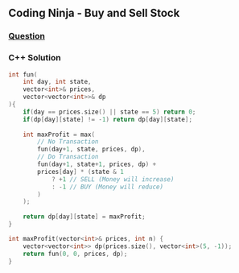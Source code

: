 ## Coding Ninja - Buy and Sell Stock

### [Question](https://www.codingninjas.com/codestudio/problems/buy-and-sell-stock_1071012?leftPanelTab=0)

### C++ Solution
```c++
int fun(
	int day, int state, 
	vector<int>& prices, 
	vector<vector<int>>& dp
){
	if(day == prices.size() || state == 5) return 0;
	if(dp[day][state] != -1) return dp[day][state];
	
	int maxProfit = max(
		// No Transaction
		fun(day+1, state, prices, dp), 
		// Do Transaction
		fun(day+1, state+1, prices, dp) +
		prices[day] * (state & 1
			? +1 // SELL (Money will increase)
			: -1 // BUY (Money will reduce)
		)
	);
	
	return dp[day][state] = maxProfit;
}

int maxProfit(vector<int>& prices, int n) {
	vector<vector<int>> dp(prices.size(), vector<int>(5, -1));
	return fun(0, 0, prices, dp);
}
```